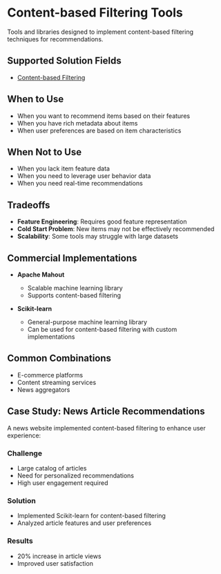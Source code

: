 # Content-based Filtering Tools

Tools and libraries designed to implement content-based filtering techniques for recommendations.

## Supported Solution Fields

- [Content-based Filtering](../solutions/content-based-filtering)

## When to Use

- When you want to recommend items based on their features
- When you have rich metadata about items
- When user preferences are based on item characteristics

## When Not to Use

- When you lack item feature data
- When you need to leverage user behavior data
- When you need real-time recommendations

## Tradeoffs

- **Feature Engineering**: Requires good feature representation
- **Cold Start Problem**: New items may not be effectively recommended
- **Scalability**: Some tools may struggle with large datasets

## Commercial Implementations

- **Apache Mahout**

  - Scalable machine learning library
  - Supports content-based filtering

- **Scikit-learn**
  - General-purpose machine learning library
  - Can be used for content-based filtering with custom implementations

## Common Combinations

- E-commerce platforms
- Content streaming services
- News aggregators

## Case Study: News Article Recommendations

A news website implemented content-based filtering to enhance user experience:

### Challenge

- Large catalog of articles
- Need for personalized recommendations
- High user engagement required

### Solution

- Implemented Scikit-learn for content-based filtering
- Analyzed article features and user preferences

### Results

- 20% increase in article views
- Improved user satisfaction
